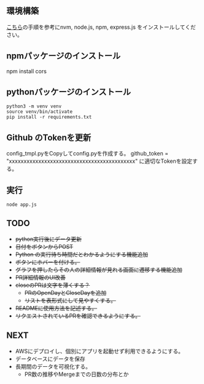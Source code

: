 ## 環境構築
[こちら](https://www.notion.so/safie/Express-js-137b6aee49b980959e96fbb109c4d7a6?pvs=4#137b6aee49b9809294bddd532d112b9e)の手順を参考にnvm, node.js, npm, express.js をインストールしてください。

## npmパッケージのインストール
npm install cors

## pythonパッケージのインストール
```
python3 -m venv venv
source venv/bin/activate
pip install -r requirements.txt
```

## Github のTokenを更新
config_tmpl.pyをCopyしてconfig.pyを作成する。
github_token = "xxxxxxxxxxxxxxxxxxxxxxxxxxxxxxxxxxxxxxxxxxx"
に適切なTokenを設定する。

## 実行
```
node app.js
```

## TODO
- ~~python実行後にデータ更新~~
- ~~日付をボタンからPOST~~
- ~~Python の実行待ち時間だとわかるようにする機能追加~~
- ~~ボタンにホバーを付ける。~~
- ~~グラフを押したらその人の詳細情報が見れる画面に遷移する機能追加~~
- ~~PR詳細情報のUI改善~~
- ~~closeのPRは文字を薄くする？~~
  - ~~PRのOpenDayとCloseDayを追加~~
  - ~~リストを表形式にして見やすくする。~~
- ~~READMEに使用方法を記述する。~~
- ~~リクエストされているPRを確認できるようにする。~~
## NEXT
- AWSにデプロイし、個別にアプリを起動せず利用できるようにする。
- データベースにデータを保存
- 長期間のデータを可視化する。
  - PR数の推移やMergeまでの日数の分布とか
